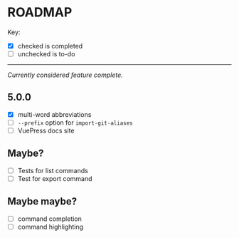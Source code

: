 # ROADMAP

Key:

- [x] checked is completed
- [ ] unchecked is to-do

---

_Currently considered feature complete._

## 5.0.0

- [x] multi-word abbreviations
- [ ] `--prefix` option for `import-git-aliases`
- [ ] VuePress docs site

## Maybe?

- [ ] Tests for list commands
- [ ] Test for export command

## Maybe maybe?

- [ ] command completion
- [ ] command highlighting
